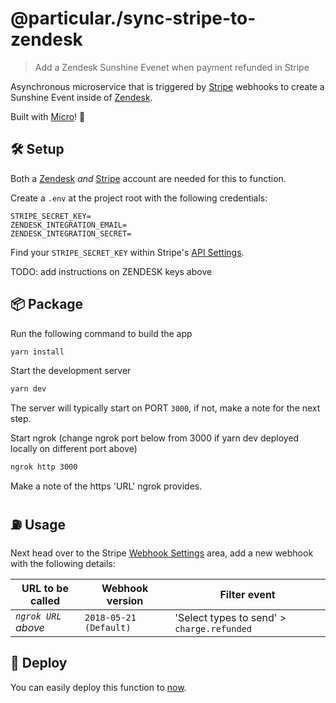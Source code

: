 # @particular./sync-stripe-to-zendesk

> Add a Zendesk Sunshine Evenet when payment refunded in Stripe

Asynchronous microservice that is triggered by [Stripe](https://stripe.com) webhooks to create a Sunshine Event inside of [Zendesk](https://zendesk.com).

Built with [Micro](https://github.com/zeit/micro)! 🤩

## 🛠 Setup

Both a [Zendesk](https://zendesk.com) _and_ [Stripe](https://stripe.com) account are needed for this to function.

Create a `.env` at the project root with the following credentials:

```dosini
STRIPE_SECRET_KEY=
ZENDESK_INTEGRATION_EMAIL=
ZENDESK_INTEGRATION_SECRET=
```

Find your `STRIPE_SECRET_KEY` within Stripe's [API Settings](https://dashboard.stripe.com/account/apikeys).

TODO: add instructions on ZENDESK keys above

## 📦 Package

Run the following command to build the app

```bash
yarn install
```

Start the development server

```bash
yarn dev
```

The server will typically start on PORT `3000`, if not, make a note for the next step.

Start ngrok (change ngrok port below from 3000 if yarn dev deployed locally on different port above)

```bash
ngrok http 3000
```

Make a note of the https 'URL' ngrok provides.

## ⛽️ Usage

Next head over to the Stripe [Webhook Settings](https://dashboard.stripe.com/account/webhooks) area, add a new webhook with the following details:

| URL to be called    | Webhook version        | Filter event                               |
| ------------------- | ---------------------- | ------------------------------------------ |
| _`ngrok URL` above_ | `2018-05-21 (Default)` | 'Select types to send' > `charge.refunded` |

## 🚀 Deploy

You can easily deploy this function to [now](https://now.sh).
